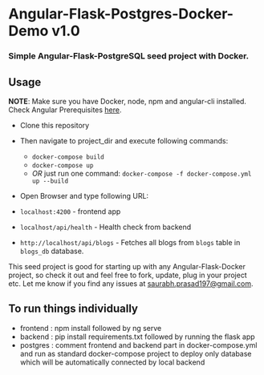 <h1>Angular-Flask-Postgres-Docker-Demo v1.0</h1>
<h3>Simple Angular-Flask-PostgreSQL seed project with Docker.</h3>

## Usage

**NOTE**: Make sure you have Docker, node, npm and angular-cli installed. Check Angular
Prerequisites [here](https://github.com/angular/angular-cli#prerequisites).

- Clone this repository
- Then navigate to project_dir and execute following commands:
  - `docker-compose build`
  - `docker-compose up`
  - _OR_ just run one command: `docker-compose -f docker-compose.yml up --build`
  
- Open Browser and type following URL:
- `localhost:4200` - frontend app
- `localhost/api/health` - Health check from backend
- `http://localhost/api/blogs` - Fetches all blogs from `blogs` table in `blogs_db` database.

This seed project is good for starting up with any Angular-Flask-Docker project, so check it out and feel free to fork, update, plug in your project etc. Let me know if you find any issues at saurabh.prasad197@gmail.com.

## To run things individually
- frontend : npm install followed by ng serve
- backend : pip install requirements.txt followed by running the flask app
- postgres : comment frontend and backend part in docker-compose.yml and run as standard docker-compose project to deploy only database which will be automatically connected by local backend
